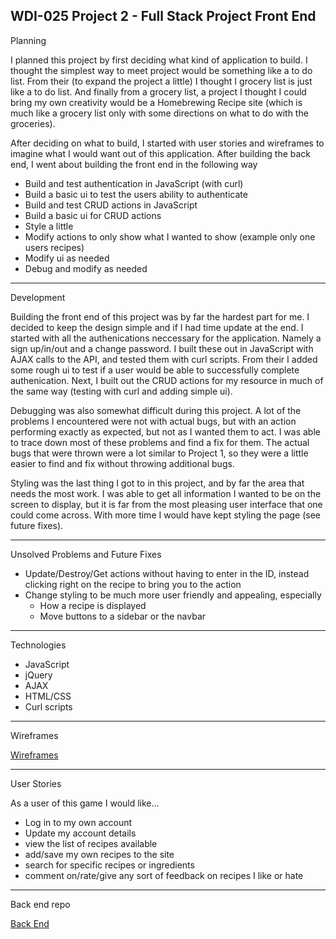 WDI-025 Project 2 - Full Stack Project Front End
---
Planning

I planned this project by first deciding what kind of application to build.  I thought the simplest way to meet project would be something like a to do list.  From their (to expand the project a little) I thought I grocery list is just like a to do list.  And finally from a grocery list, a project I thought I could bring my own creativity would be a Homebrewing Recipe site (which is much like a grocery list only with some directions on what to do with the groceries).

After deciding on what to build, I started with user stories and wireframes to imagine what I would want out of this application. After building the back end, I went about building the front end in the following way

- Build and test authentication in JavaScript (with curl)
- Build a basic ui to test the users ability to authenticate
- Build and test CRUD actions in JavaScript
- Build a basic ui for CRUD actions
- Style a little
- Modify actions to only show what I wanted to show (example only one users recipes)
- Modify ui as needed
- Debug and modify as needed

---
Development

Building the front end of this project was by far the hardest part for me.  I decided to keep the design simple and if I had time update at the end.  I started with all the authenications neccessary for the application.  Namely a sign up/in/out and a change password.  I built these out in JavaScript with AJAX calls to the API, and tested them with curl scripts.  From their I added some rough ui to test if a user would be able to successfully complete authenication.  Next, I built out the CRUD actions for my resource in much of the same way (testing with curl and adding simple ui).

Debugging was also somewhat difficult during this project.  A lot of the problems I encountered were not with actual bugs, but with an action performing exactly as expected, but not as I wanted them to act.  I was able to trace down most of these problems and find a fix for them.  The actual bugs that were thrown were a lot similar to Project 1, so they were a little easier to find and fix without throwing additional bugs.

Styling was the last thing I got to in this project, and by far the area that needs the most work.  I was able to get all information I wanted to be on the screen to display, but it is far from the most pleasing user interface that one could come across.  With more time I would have kept styling the page (see future fixes).

---
Unsolved Problems and Future Fixes

- Update/Destroy/Get actions without having to enter in the ID, instead clicking right on the recipe to bring you to the action
- Change styling to be much more user friendly and appealing, especially
  - How a recipe is displayed
  - Move buttons to a sidebar or the navbar

---
Technologies

- JavaScript
- jQuery
- AJAX
- HTML/CSS
- Curl scripts

---
Wireframes

[Wireframes](https://imgur.com/a/ZBh3BhT)


---
User Stories

As a user of this game I would like...
- Log in to my own account
- Update my account details
- view the list of recipes available
- add/save my own recipes to the site
- search for specific recipes or ingredients
- comment on/rate/give any sort of feedback on recipes I like or hate

---
Back end repo

[Back End](https://github.com/reganbp/wort-client)
